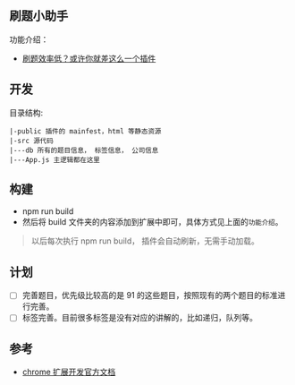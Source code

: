 ## 刷题小助手

功能介绍：

- [刷题效率低？或许你就差这么一个插件](https://lucifer.ren/blog/2020/06/06/algo-chrome-extension/)

## 开发

目录结构:

```
|-public 插件的 mainfest，html 等静态资源
|-src 源代码
|---db 所有的题目信息， 标签信息， 公司信息
|---App.js 主逻辑都在这里
```

## 构建

- npm run build
- 然后将 build 文件夹的内容添加到扩展中即可，具体方式见上面的`功能介绍`。

> 以后每次执行 npm run build， 插件会自动刷新，无需手动加载。

## 计划

- [ ] 完善题目，优先级比较高的是 91 的这些题目，按照现有的两个题目的标准进行完善。
- [ ] 标签完善。目前很多标签是没有对应的讲解的，比如递归，队列等。

## 参考

- [chrome 扩展开发官方文档](https://developer.chrome.com/extensions)
